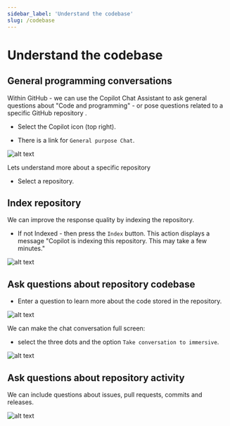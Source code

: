 ```yaml
---
sidebar_label: 'Understand the codebase'
slug: /codebase
---
```


# Understand the codebase

## General programming conversations

Within GitHub - we can use the Copilot Chat Assistant to ask general questions about "Code and programming" - or pose questions related to a specific GitHub repository .

- Select the Copilot icon (top right).

- There is a link for `General purpose Chat`.

![alt text](../images/codebase1.png)

Lets understand more about a specific repository

- Select a repository.

## Index repository

We can improve the response quality by indexing the repository.

- If not Indexed - then press the `Index` button.  This action displays a message  "Copilot is indexing this repository. This may take a few minutes."

![alt text](../images/codebase2.png)

## Ask questions about repository codebase

- Enter a question to learn more about the code stored in the repository.

![alt text](../images/codebase3.png)

We can make the chat conversation full screen:

- select the three dots and the option `Take conversation to immersive`.

![alt text](../images/codebase4.png)

## Ask questions about repository activity

We can include questions about issues, pull requests, commits and releases.

![alt text](../images/codebase5.png)
